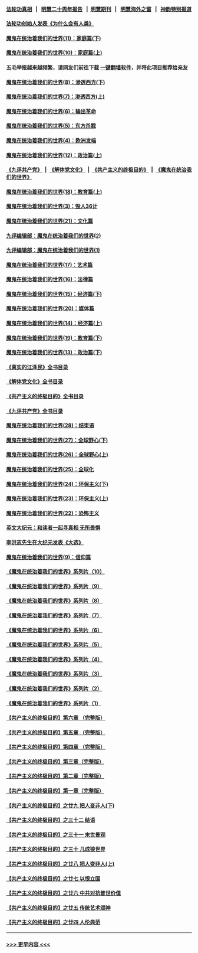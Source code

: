 #### [法轮功真相](https://github.com/gfw-breaker/truth/blob/master/README.md?t=0) &nbsp;&nbsp;|&nbsp;&nbsp; [明慧二十周年报告](https://github.com/gfw-breaker/mh-reports/blob/master/README.md?t=0) &nbsp;&nbsp;|&nbsp;&nbsp;[明慧期刊](https://github.com/gfw-breaker/mh-qikan) &nbsp;&nbsp;|&nbsp;&nbsp; [明慧海外之窗](https://github.com/gfw-breaker/mh-news/blob/master/README.md?t=0) &nbsp;&nbsp;|&nbsp;&nbsp; [神韵特别报道](https://github.com/gfw-breaker/mh-news/blob/master/shenyun.md?t=0)
#### [法轮功创始人发表《为什么会有人类》](../pages/nsc422/n13912117.md?t=02270343) 
#### [魔鬼在统治着我们的世界(11)：家庭篇(下)](../pages/nsc422/n10440961.md?t=02270343) 
#### [魔鬼在统治着我们的世界(10)：家庭篇(上)](../pages/nsc422/n10435448.md?t=02270343) 
#### 五毛举报越来越频繁，请网友们前往下载 [一键翻墙软件](https://github.com/gfw-breaker/ssr-accounts)，并将此项目推荐给亲友
#### [魔鬼在统治着我们的世界(8)：渗透西方(下)](../pages/nsc422/n10429603.md?t=02270343) 
#### [魔鬼在统治着我们的世界(7)：渗透西方(上)](../pages/nsc422/n10426013.md?t=02270343) 
#### [魔鬼在统治着我们的世界(6)：输出革命](../pages/nsc422/n10421536.md?t=02270343) 
#### [魔鬼在统治着我们的世界(5)：东方杀戮](../pages/nsc422/n10417707.md?t=02270343) 
#### [魔鬼在统治着我们的世界(4)：欧洲发端](../pages/nsc422/n10414890.md?t=02270343) 
#### [魔鬼在统治着我们的世界(12)：政治篇(上)](../pages/nsc422/n10444576.md?t=02270343) 
#### [《九评共产党》](https://github.com/begood0513/9ping.md/blob/master/README.md) &nbsp;|&nbsp; [《解体党文化》](../../../../jtdwh.md/blob/master/README.md)  &nbsp;|&nbsp; [《共产主义的终极目的》](../../../../gczydzjmd.md/blob/master/README.md) &nbsp;|&nbsp; [《魔鬼在统治我们的世界》](../../../../mgztzwmdsj.md/blob/master/README.md) 
#### [魔鬼在统治着我们的世界(18)：教育篇(上)](../pages/nsc422/n10526970.md?t=02270343) 
#### [魔鬼在统治着我们的世界(3)：毁人36计](../pages/nsc422/n10411583.md?t=02270343) 
#### [魔鬼在统治着我们的世界(21)：文化篇](../pages/nsc422/n10597706.md?t=02270343) 
#### [九评编辑部：魔鬼在统治着我们的世界(2)](../pages/nsc422/n10410036.md?t=02270343) 
#### [九评编辑部：魔鬼在统治着我们的世界(1)](../pages/nsc422/n10406825.md?t=02270343) 
#### [魔鬼在统治着我们的世界(17)：艺术篇](../pages/nsc422/n10499093.md?t=02270343) 
#### [魔鬼在统治着我们的世界(16)：法律篇](../pages/nsc422/n10485969.md?t=02270343) 
#### [魔鬼在统治着我们的世界(15)：经济篇(下)](../pages/nsc422/n10469975.md?t=02270343) 
#### [魔鬼在统治着我们的世界(20)：媒体篇](../pages/nsc422/n10586579.md?t=02270343) 
#### [魔鬼在统治着我们的世界(14)：经济篇(上)](../pages/nsc422/n10457370.md?t=02270343) 
#### [魔鬼在统治着我们的世界(19)：教育篇(下)](../pages/nsc422/n10564808.md?t=02270343) 
#### [魔鬼在统治着我们的世界(13)：政治篇(下)](../pages/nsc422/n10448270.md?t=02270343) 
#### [《真实的江泽民》全书目录](../pages/nsc422/n13721399.md?t=02270343) 
#### [《解体党文化》全书目录](../pages/nsc422/n13721157.md?t=02270343) 
#### [《共产主义的终极目的》全书目录](../pages/nsc422/n13721048.md?t=02270343) 
#### [《九评共产党》全书目录](../pages/nsc422/n13708085.md?t=02270343) 
#### [魔鬼在统治着我们的世界(28)：结束语](../pages/nsc422/n10936246.md?t=02270343) 
#### [魔鬼在统治着我们的世界(27)：全球野心(下)](../pages/nsc422/n10928319.md?t=02270343) 
#### [魔鬼在统治着我们的世界(26)：全球野心(上)](../pages/nsc422/n10900318.md?t=02270343) 
#### [魔鬼在统治着我们的世界(25)：全球化](../pages/nsc422/n10788205.md?t=02270343) 
#### [魔鬼在统治着我们的世界(24)：环保主义(下)](../pages/nsc422/n10695307.md?t=02270343) 
#### [魔鬼在统治着我们的世界(23)：环保主义(上)](../pages/nsc422/n10688613.md?t=02270343) 
#### [魔鬼在统治着我们的世界(22)：恐怖主义](../pages/nsc422/n10614727.md?t=02270343) 
#### [英文大纪元：和读者一起寻真相 无所畏惧](../pages/nsc422/n12542027.md?t=02270343) 
#### [李洪志先生在大纪元发表《大选》](../pages/nsc422/n12534746.md?t=02270343) 
#### [魔鬼在统治着我们的世界(9)：信仰篇](../pages/nsc422/n10432159.md?t=02270343) 
#### [《魔鬼在统治着我们的世界》系列片（10）](../pages/nsc422/n12292670.md?t=02270343) 
#### [《魔鬼在统治着我们的世界》系列片（9）](../pages/nsc422/n12290859.md?t=02270343) 
#### [《魔鬼在统治着我们的世界》系列片（8）](../pages/nsc422/n12287445.md?t=02270343) 
#### [《魔鬼在统治着我们的世界》系列片（7）](../pages/nsc422/n12283425.md?t=02270343) 
#### [《魔鬼在统治着我们的世界》系列片（6）](../pages/nsc422/n12282314.md?t=02270343) 
#### [《魔鬼在统治着我们的世界》系列片（5）](../pages/nsc422/n12281419.md?t=02270343) 
#### [《魔鬼在统治着我们的世界》系列片（4）](../pages/nsc422/n12274024.md?t=02270343) 
#### [《魔鬼在统治着我们的世界》系列片（3）](../pages/nsc422/n12271322.md?t=02270343) 
#### [《魔鬼在统治着我们的世界》系列片（2）](../pages/nsc422/n12269049.md?t=02270343) 
#### [《魔鬼在统治着我们的世界》系列片（1）](../pages/nsc422/n12267575.md?t=02270343) 
#### [【共产主义的终极目的】第六章 （完整版）](../pages/nsc422/n11428913.md?t=02270343) 
#### [【共产主义的终极目的】第五章 （完整版）](../pages/nsc422/n11428912.md?t=02270343) 
#### [【共产主义的终极目的】第四章 （完整版）](../pages/nsc422/n11428907.md?t=02270343) 
#### [【共产主义的终极目的】第三章（完整版）](../pages/nsc422/n11428848.md?t=02270343) 
#### [【共产主义的终极目的】第二章（完整版）](../pages/nsc422/n11428831.md?t=02270343) 
#### [【共产主义的终极目的】第一章（完整版）](../pages/nsc422/n11417651.md?t=02270343) 
#### [【共产主义的终极目的】之廿九 把人变非人(下)](../pages/nsc422/n11344140.md?t=02270343) 
#### [【共产主义的终极目的】之三十二 结语](../pages/nsc422/n11360535.md?t=02270343) 
#### [【共产主义的终极目的】之三十一 末世景观](../pages/nsc422/n11351129.md?t=02270343) 
#### [【共产主义的终极目的】之三十 几成狼世界](../pages/nsc422/n11348280.md?t=02270343) 
#### [【共产主义的终极目的】之廿八 把人变非人(上)](../pages/nsc422/n11340492.md?t=02270343) 
#### [【共产主义的终极目的】之廿七 以恨立国](../pages/nsc422/n11336944.md?t=02270343) 
#### [【共产主义的终极目的】之廿六 中共对抗普世价值](../pages/nsc422/n11324785.md?t=02270343) 
#### [【共产主义的终极目的】之廿五 传统艺术颂神](../pages/nsc422/n11296396.md?t=02270343) 
#### [【共产主义的终极目的】之廿四 人伦典范](../pages/nsc422/n11296397.md?t=02270343) 

----
#### [ >>> 更早内容 <<< ](../indexes/nsc422-earlier.md)
